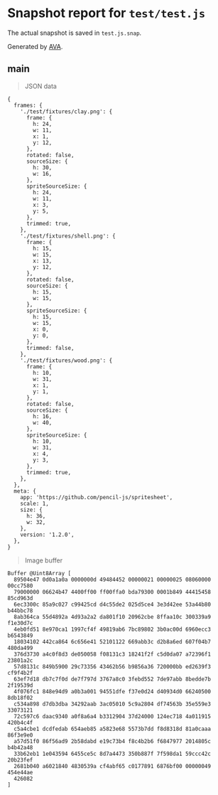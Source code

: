 # Snapshot report for `test/test.js`

The actual snapshot is saved in `test.js.snap`.

Generated by [AVA](https://ava.li).

## main

> JSON data

    {
      frames: {
        './test/fixtures/clay.png': {
          frame: {
            h: 24,
            w: 11,
            x: 1,
            y: 12,
          },
          rotated: false,
          sourceSize: {
            h: 30,
            w: 16,
          },
          spriteSourceSize: {
            h: 24,
            w: 11,
            x: 3,
            y: 5,
          },
          trimmed: true,
        },
        './test/fixtures/shell.png': {
          frame: {
            h: 15,
            w: 15,
            x: 13,
            y: 12,
          },
          rotated: false,
          sourceSize: {
            h: 15,
            w: 15,
          },
          spriteSourceSize: {
            h: 15,
            w: 15,
            x: 0,
            y: 0,
          },
          trimmed: false,
        },
        './test/fixtures/wood.png': {
          frame: {
            h: 10,
            w: 31,
            x: 1,
            y: 1,
          },
          rotated: false,
          sourceSize: {
            h: 16,
            w: 40,
          },
          spriteSourceSize: {
            h: 10,
            w: 31,
            x: 4,
            y: 3,
          },
          trimmed: true,
        },
      },
      meta: {
        app: 'https://github.com/pencil-js/spritesheet',
        scale: 1,
        size: {
          h: 36,
          w: 32,
        },
        version: '1.2.0',
      },
    }

> Image buffer

    Buffer @Uint8Array [
      89504e47 0d0a1a0a 0000000d 49484452 00000021 00000025 08060000 00cc7580
      79000000 06624b47 4400ff00 ff00ffa0 bda79300 0001b849 44415458 85cd963d
      6ec3300c 85a9c027 c99425cd d4c55de2 025d5ce4 3e3d42ee 53a44b80 b44bbc78
      8ab364ca 55d4892a 4d93a2a2 da801f10 20962cbe 8ffaa10c 300339a9 f1e30d7c
      4eb0fd51 8e970ca1 1997cf4f 49819ab6 7bc89802 3b0ac00d 6960ecc3 b6543849
      18034102 442ca864 6c656e41 52101122 669abb3c d2b8a6ed 607f04b7 480da499
      376d3730 a4c0f8d3 de050058 f08131c3 18241f2f c5d0da07 a72396f1 23801a2c
      57d8131c 849b5900 29c73356 43462b56 b9856a36 720000bb ed2639f3 cf9f4b2f
      63ef7d18 db7c7f0d de7f797d 3767a8c0 3febd552 7de97abb 8bedde7b 2f19539d
      4f076fc1 848e94d9 a0b3a001 94551dfe f37e0d24 d40934d0 66240500 8db18f02
      c534a898 d7db3dba 34292aab 3ac05010 5c9a2804 df74563b 35e559e3 33073121
      72c597c6 daac9340 a0f8a6a4 b3312904 37d24000 124ec718 4a011915 420b4c4f
      c5a4cbe1 dcdfedab 654aeb85 a5823e68 5573b7dd f8d8318d 81a0caaa 86f3e9e0
      a57d51f0 86f56ad9 2b58dabd e19c73b4 f8c4b2b6 f6847977 2014805c b4b42a48
      33b62eb1 1e043594 6455ce5c 8d7a4473 350b887f 7f598da1 59ccc42c 20b23fef
      2681b040 a6021840 4830539a cf4abf65 c0177891 6876bf00 00000049 454e44ae
      426082
    ]
